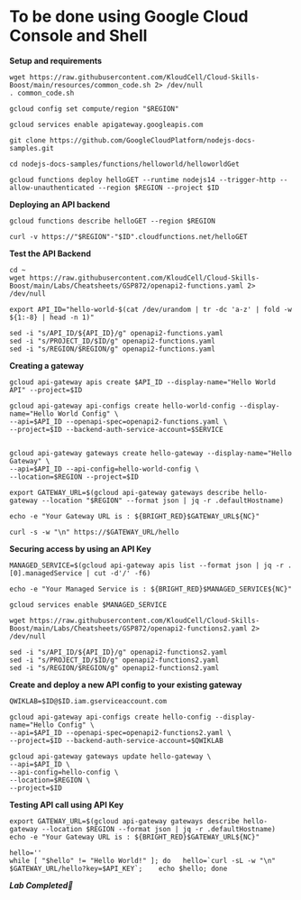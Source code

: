 # **To be done using Google Cloud Console and Shell**

**Setup and requirements**

    wget https://raw.githubusercontent.com/KloudCell/Cloud-Skills-Boost/main/resources/common_code.sh 2> /dev/null
    . common_code.sh

    gcloud config set compute/region "$REGION"

    gcloud services enable apigateway.googleapis.com

    git clone https://github.com/GoogleCloudPlatform/nodejs-docs-samples.git

    cd nodejs-docs-samples/functions/helloworld/helloworldGet

    gcloud functions deploy helloGET --runtime nodejs14 --trigger-http --allow-unauthenticated --region $REGION --project $ID

**Deploying an API backend**

    gcloud functions describe helloGET --region $REGION

    curl -v https://"$REGION"-"$ID".cloudfunctions.net/helloGET

**Test the API Backend**

    cd ~
    wget https://raw.githubusercontent.com/KloudCell/Cloud-Skills-Boost/main/Labs/Cheatsheets/GSP872/openapi2-functions.yaml 2> /dev/null

    export API_ID="hello-world-$(cat /dev/urandom | tr -dc 'a-z' | fold -w ${1:-8} | head -n 1)"

    sed -i "s/API_ID/${API_ID}/g" openapi2-functions.yaml
    sed -i "s/PROJECT_ID/$ID/g" openapi2-functions.yaml
    sed -i "s/REGION/$REGION/g" openapi2-functions.yaml

**Creating a gateway**

    gcloud api-gateway apis create $API_ID --display-name="Hello World API" --project=$ID

    gcloud api-gateway api-configs create hello-world-config --display-name="Hello World Config" \
    --api=$API_ID --openapi-spec=openapi2-functions.yaml \
    --project=$ID --backend-auth-service-account=$SERVICE


    gcloud api-gateway gateways create hello-gateway --display-name="Hello Gateway" \
    --api=$API_ID --api-config=hello-world-config \
    --location=$REGION --project=$ID

    export GATEWAY_URL=$(gcloud api-gateway gateways describe hello-gateway --location "$REGION" --format json | jq -r .defaultHostname)

    echo -e "Your Gateway URL is : ${BRIGHT_RED}$GATEWAY_URL${NC}"

    curl -s -w "\n" https://$GATEWAY_URL/hello

**Securing access by using an API Key**

    MANAGED_SERVICE=$(gcloud api-gateway apis list --format json | jq -r .[0].managedService | cut -d'/' -f6)
    
    echo -e "Your Managed Service is : ${BRIGHT_RED}$MANAGED_SERVICE${NC}"

    gcloud services enable $MANAGED_SERVICE

    wget https://raw.githubusercontent.com/KloudCell/Cloud-Skills-Boost/main/Labs/Cheatsheets/GSP872/openapi2-functions2.yaml 2> /dev/null

    sed -i "s/API_ID/${API_ID}/g" openapi2-functions2.yaml
    sed -i "s/PROJECT_ID/$ID/g" openapi2-functions2.yaml
    sed -i "s/REGION/$REGION/g" openapi2-functions2.yaml

**Create and deploy a new API config to your existing gateway**

    QWIKLAB=$ID@$ID.iam.gserviceaccount.com

    gcloud api-gateway api-configs create hello-config --display-name="Hello Config" \
    --api=$API_ID --openapi-spec=openapi2-functions2.yaml \
    --project=$ID --backend-auth-service-account=$QWIKLAB

    gcloud api-gateway gateways update hello-gateway \
    --api=$API_ID \
    --api-config=hello-config \
    --location=$REGION \
    --project=$ID


**Testing API call using API Key**

    export GATEWAY_URL=$(gcloud api-gateway gateways describe hello-gateway --location $REGION --format json | jq -r .defaultHostname)
    echo -e "Your Gateway URL is : ${BRIGHT_RED}$GATEWAY_URL${NC}"

    hello=''
    while [ "$hello" != "Hello World!" ]; do   hello=`curl -sL -w "\n" $GATEWAY_URL/hello?key=$API_KEY`;	echo $hello; done

***Lab Completed🎉***